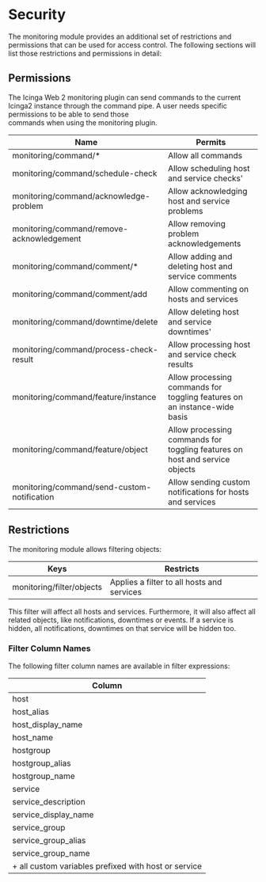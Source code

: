 # <a id="monitoring-security"></a> Security

The monitoring module provides an additional set of restrictions and permissions
that can be used for access control. The following sections will list those
restrictions and permissions in detail:


## Permissions

The Icinga Web 2 monitoring plugin can send commands to the current Icinga2 instance
through the command pipe. A user needs specific permissions to be able to send those  
commands when using the monitoring plugin.


| Name                                        | Permits                                                                     |
|---------------------------------------------|-----------------------------------------------------------------------------|
| monitoring/command/*                        | Allow all commands                                                          |
| monitoring/command/schedule-check           | Allow scheduling host and service checks'                                   |
| monitoring/command/acknowledge-problem      | Allow acknowledging host and service problems                               |
| monitoring/command/remove-acknowledgement   | Allow removing problem acknowledgements                                     |
| monitoring/command/comment/*                | Allow adding and deleting host and service comments                         |
| monitoring/command/comment/add              | Allow commenting on hosts and services                                      |
| monitoring/command/downtime/delete          | Allow deleting host and service downtimes'                                  |
| monitoring/command/process-check-result     | Allow processing host and service check results                             |
| monitoring/command/feature/instance         | Allow processing commands for toggling features on an instance-wide basis   |
| monitoring/command/feature/object           | Allow processing commands for toggling features on host and service objects |
| monitoring/command/send-custom-notification | Allow sending custom notifications for hosts and services                   |


## <a id="monitoring-security-restrictions"></a> Restrictions

The monitoring module allows filtering objects:


| Keys                       | Restricts                                     |
|----------------------------|-----------------------------------------------|
| monitoring/filter/objects  | Applies a filter to all hosts and services    |


This filter will affect all hosts and services. Furthermore, it will also
affect all related objects, like notifications, downtimes or events. If a
service is hidden, all notifications, downtimes on that service will be hidden too.


### Filter Column Names

The following filter column names are available in filter expressions:


| Column                                               |
|------------------------------------------------------|
| host                                                 |
| host_alias                                           |
| host_display_name                                    |
| host_name                                            |
| hostgroup                                            |
| hostgroup_alias                                      |
| hostgroup_name                                       |
| service                                              |
| service_description                                  |
| service_display_name                                 |
| service_group                                        |
| service_group_alias                                  |
| service_group_name                                   |
| + all custom variables prefixed with host or service |
